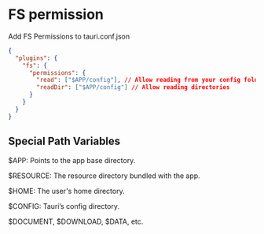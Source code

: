 # FS permission

Add FS Permissions to tauri.conf.json

```json
{
  "plugins": {
    "fs": {
      "permissions": {
        "read": ["$APP/config"], // Allow reading from your config folder
        "readDir": ["$APP/config"] // Allow reading directories
      }
    }
  }
}
```

## Special Path Variables

$APP: Points to the app base directory.

$RESOURCE: The resource directory bundled with the app.

$HOME: The user's home directory.

$CONFIG: Tauri’s config directory.

$DOCUMENT, $DOWNLOAD, $DATA, etc.
